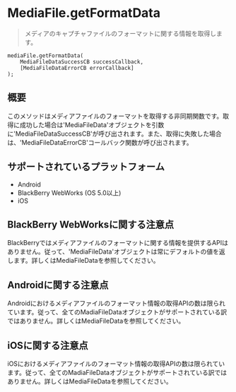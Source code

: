 MediaFile.getFormatData
=======================

> メディアのキャプチャファイルのフォーマットに関する情報を取得します。

    mediaFile.getFormatData( 
        MediaFileDataSuccessCB successCallback, 
        [MediaFileDataErrorCB errorCallback]
    );

概要
-----------

このメソッドはメディアファイルのフォーマットを取得する非同期関数です。取得に成功した場合は'MediaFileData'オブジェクトを引数に'MediaFileDataSuccessCB'が呼び出されます。また、取得に失敗した場合は、'MediaFileDataErrorCB'コールバック関数が呼び出されます。

サポートされているプラットフォーム
-------------------

- Android
- BlackBerry WebWorks (OS 5.0以上)
- iOS

BlackBerry WebWorksに関する注意点
--------------------------
BlackBerryではメディアファイルのフォーマットに関する情報を提供するAPIはありません。従って、'MediaFileData'オブジェクトは常にデフォルトの値を返します。詳しくはMediaFileDataを参照してください。


Androidに関する注意点
--------------
Androidにおけるメディアファイルのフォーマット情報の取得APIの数は限られています。従って、全てのMadiaFileDataオブジェクトがサポートされている訳ではありません。詳しくはMediaFileDataを参照してください。


iOSに関する注意点
----------
iOSにおけるメディアファイルのフォーマット情報の取得APIの数は限られています。従って、全てのMadiaFileDataオブジェクトがサポートされている訳ではありません。詳しくはMediaFileDataを参照してください。


